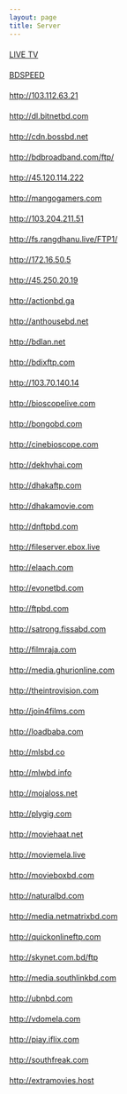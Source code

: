 ```yaml
---
layout: page
title: Server 
---
```



<div class="zoom article content" style="margin-top: 20px;"><a href="http://bdiptv.stream/live-tv/" style="color: #;">LIVE TV </a></div>
<div class="zoom article content" style="margin-top: 20px;"><a href="http://www.bdspeed.com" style="color: #;">BDSPEED </a></div>
<div class="zoom article content" style="margin-top: 20px;"><a href="http://103.112.63.21" style="color: #;">http://103.112.63.21 </a></div>
<div class="zoom article content" style="margin-top: 20px;"><a href="http://dl.bitnetbd.com" style="color: #;">http://dl.bitnetbd.com </a></div>
<div class="zoom article content" style="margin-top: 20px;"><a href="http://cdn.bossbd.net" style="color: #;"> http://cdn.bossbd.net</a></div>
<div class="zoom article content" style="margin-top: 20px;"><a href="http://bdbroadband.com/ftp/" style="color: #;">http://bdbroadband.com/ftp/</a></div>
<div class="zoom article content" style="margin-top: 20px;"><a href="http://45.120.114.222" style="color: #;"> http://45.120.114.222</a></div>
<div class="zoom article content" style="margin-top: 20px;"><a href="http://mangogamers.com" style="color: #;"> http://mangogamers.com</a></div>
<div class="zoom article content" style="margin-top: 20px;"><a href="http://103.204.211.51" style="color: #;"> http://103.204.211.51</a></div>
<div class="zoom article content" style="margin-top: 20px;"><a href="http://fs.rangdhanu.live/FTP1/" style="color: #;"> http://fs.rangdhanu.live/FTP1/</a></div>
<div class="zoom article content" style="margin-top: 20px;"><a href="http://172.16.50.5" style="color: #;"> http://172.16.50.5</a></div>
<div class="zoom article content" style="margin-top: 20px; margin-bottom: 20px;"><a href="http://45.250.20.19" style="color: #;">http://45.250.20.19 </a></div>
<div class="zoom article content" style="margin-top: 20px;"><a href="http://actionbd.ga" style="color: #;">http://actionbd.ga </a></div>
<div class="zoom article content" style="margin-top: 20px;"><a href="http://anthousebd.net" style="color: #;">http://anthousebd.net  </a></div>
<div class="zoom article content" style="margin-top: 20px;"><a href="http://bdlan.net" style="color: #;"> http://bdlan.net </a></div>
<div class="zoom article content" style="margin-top: 20px;"><a href="http://bdixftp.com" style="color: #;"> http://bdixftp.com </a></div>
<div class="zoom article content" style="margin-top: 20px;"><a href="http://103.70.140.14" style="color: #;"> http://103.70.140.14 </a></div>
<div class="zoom article content" style="margin-top: 20px;"><a href="http://bioscopelive.com" style="color: #;">http://bioscopelive.com  </a></div>
<div class="zoom article content" style="margin-top: 20px;"><a href="http://bongobd.com" style="color: #;"> http://bongobd.com </a></div>
<div class="zoom article content" style="margin-top: 20px;"><a href="http://cinebioscope.com" style="color: #;">http://cinebioscope.com  </a></div>
<div class="zoom article content" style="margin-top: 20px;"><a href="http://dekhvhai.com" style="color: #;">http://dekhvhai.com  </a></div>
<div class="zoom article content" style="margin-top: 20px;"><a href="http://dhakaftp.com" style="color: #;"> http://dhakaftp.com </a></div>
<div class="zoom article content" style="margin-top: 20px;"><a href="http://dhakamovie.com" style="color: #;"> http://dhakamovie.com </a></div>
<div class="zoom article content" style="margin-top: 20px;"><a href="http://dnftpbd.com" style="color: #;">http://dnftpbd.com  </a></div>
<div class="zoom article content" style="margin-top: 20px;"><a href="http://fileserver.ebox.live" style="color: #;">http://fileserver.ebox.live  </a></div>
<div class="zoom article content" style="margin-top: 20px;"><a href="http://elaach.com" style="color: #;"> http://elaach.com </a></div>
<div class="zoom article content" style="margin-top: 20px;"><a href="http://evonetbd.com" style="color: #;"> http://evonetbd.com </a></div>
<div class="zoom article content" style="margin-top: 20px;"><a href="http://ftpbd.com" style="color: #;">http://ftpbd.com  </a></div>
<div class="zoom article content" style="margin-top: 20px;"><a href="http://satrong.fissabd.com" style="color: #;"> http://satrong.fissabd.com </a></div>
<div class="zoom article content" style="margin-top: 20px;"><a href="http://filmraja.com" style="color: #;"> http://filmraja.com </a></div>
<div class="zoom article content" style="margin-top: 20px;"><a href="http://media.ghurionline.com" style="color: #;"> http://media.ghurionline.com </a></div>
<div class="zoom article content" style="margin-top: 20px;"><a href="http://theintrovision.com" style="color: #;"> http://theintrovision.com </a></div>
<div class="zoom article content" style="margin-top: 20px;"><a href="http://join4films.com" style="color: #;"> http://join4films.com </a></div>
<div class="zoom article content" style="margin-top: 20px;"><a href="http://loadbaba.com" style="color: #;"> http://loadbaba.com </a></div>
<div class="zoom article content" style="margin-top: 20px;"><a href="http://mlsbd.co" style="color: #;"> http://mlsbd.co </a></div>
<div class="zoom article content" style="margin-top: 20px;"><a href="http://mlwbd.info" style="color: #;"> http://mlwbd.info </a></div>
<div class="zoom article content" style="margin-top: 20px;"><a href="http://mojaloss.net" style="color: #;"> http://mojaloss.net </a></div>
<div class="zoom article content" style="margin-top: 20px;"><a href="http://plygig.com" style="color: #;"> http://plygig.com </a></div>
<div class="zoom article content" style="margin-top: 20px;"><a href="http://moviehaat.net" style="color: #;"> http://moviehaat.net </a></div>
<div class="zoom article content" style="margin-top: 20px;"><a href="http://moviemela.live" style="color: #;"> http://moviemela.live </a></div>
<div class="zoom article content" style="margin-top: 20px;"><a href="http://movieboxbd.com" style="color: #;"> http://movieboxbd.com </a></div>
<div class="zoom article content" style="margin-top: 20px;"><a href="http://naturalbd.com" style="color: #;"> http://naturalbd.com </a></div>
<div class="zoom article content" style="margin-top: 20px;"><a href="http://media.netmatrixbd.com" style="color: #;"> http://media.netmatrixbd.com </a></div>
<div class="zoom article content" style="margin-top: 20px;"><a href="http://quickonlineftp.com" style="color: #;"> http://quickonlineftp.com </a></div>
<div class="zoom article content" style="margin-top: 20px;"><a href="http://skynet.com.bd/ftp" style="color: #;"> http://skynet.com.bd/ftp </a></div>
<div class="zoom article content" style="margin-top: 20px;"><a href="http://media.southlinkbd.com" style="color: #;"> http://media.southlinkbd.com </a></div>
<div class="zoom article content" style="margin-top: 20px;"><a href="http://ubnbd.com" style="color: #;"> http://ubnbd.com </a></div>
<div class="zoom article content" style="margin-top: 20px;"><a href="http://vdomela.com" style="color: #;"> http://vdomela.com </a></div>
<div class="zoom article content" style="margin-top: 20px;"><a href="http://piay.iflix.com" style="color: #;">http://piay.iflix.com  </a></div>
<div class="zoom article content" style="margin-top: 20px;"><a href="http://southfreak.com" style="color: #;"> http://southfreak.com </a></div>
<div class="zoom article content" style="margin-top: 20px; margin-bottom: 20px;"><a href="http://extramovies.host" style="color: #;"> http://extramovies.host </a></div>


